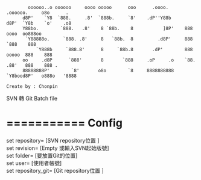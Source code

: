             oooooo..o oooooo     oooo ooooo      ooo      .oooo.        .oooooo.     o8o      .   
          d8P'    `Y8  `888.     .8'  `888b.     `8'    .dP''Y88b      d8P'  `Y8b    `o'    .o8   
          Y88bo.        `888.   .8'    8 `88b.    8           ]8P'    888           oooo  oo888oo 
           `Y88888o.     `888. .8'     8   `88b.  8         .d8P'     888           `888    888   
               `Y888b     `888.8'      8     `88b.8       .dP'        888     ooooo  888    888   
          oo     .d8P      `888'       8       `888     .oP     .o    `88.    .88'   888    888 . 
          88888888P'        `8'       o8o        `8     8888888888     `Y8bood8P'   o888o   '8888
                                                                              Create by : Chonpin



SVN 轉 Git Batch file

===========
Config
===========
set repository= [SVN repository位置 ]  
set revision= [Empty 或輸入SVN起始版號]  
set folder= [要放置Git的位置]  
set user= [使用者帳號]  
set repository_git= [Git repository位置 ]  
